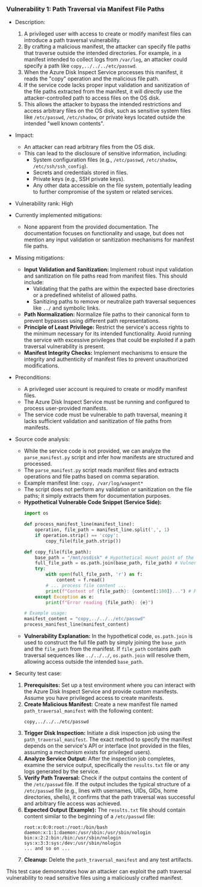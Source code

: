 ### Vulnerability 1: Path Traversal via Manifest File Paths

* Description:
    1. A privileged user with access to create or modify manifest files can introduce a path traversal vulnerability.
    2. By crafting a malicious manifest, the attacker can specify file paths that traverse outside the intended directories. For example, in a manifest intended to collect logs from `/var/log`, an attacker could specify a path like `copy,../../../etc/passwd`.
    3. When the Azure Disk Inspect Service processes this manifest, it reads the "copy" operation and the malicious file path.
    4. If the service code lacks proper input validation and sanitization of the file paths extracted from the manifest, it will directly use the attacker-controlled path to access files on the OS disk.
    5. This allows the attacker to bypass the intended restrictions and access arbitrary files on the OS disk, such as sensitive system files like `/etc/passwd`, `/etc/shadow`, or private keys located outside the intended "well known contents".

* Impact:
    * An attacker can read arbitrary files from the OS disk.
    * This can lead to the disclosure of sensitive information, including:
        - System configuration files (e.g., `/etc/passwd`, `/etc/shadow`, `/etc/ssh/ssh_config`).
        - Secrets and credentials stored in files.
        - Private keys (e.g., SSH private keys).
        - Any other data accessible on the file system, potentially leading to further compromise of the system or related services.

* Vulnerability rank: High

* Currently implemented mitigations:
    * None apparent from the provided documentation. The documentation focuses on functionality and usage, but does not mention any input validation or sanitization mechanisms for manifest file paths.

* Missing mitigations:
    * **Input Validation and Sanitization:** Implement robust input validation and sanitization on file paths read from manifest files. This should include:
        - Validating that the paths are within the expected base directories or a predefined whitelist of allowed paths.
        - Sanitizing paths to remove or neutralize path traversal sequences like `../` and symbolic links.
    * **Path Normalization:** Normalize file paths to their canonical form to prevent bypasses using different path representations.
    * **Principle of Least Privilege:** Restrict the service's access rights to the minimum necessary for its intended functionality. Avoid running the service with excessive privileges that could be exploited if a path traversal vulnerability is present.
    * **Manifest Integrity Checks:** Implement mechanisms to ensure the integrity and authenticity of manifest files to prevent unauthorized modifications.

* Preconditions:
    * A privileged user account is required to create or modify manifest files.
    * The Azure Disk Inspect Service must be running and configured to process user-provided manifests.
    * The service code must be vulnerable to path traversal, meaning it lacks sufficient validation and sanitization of file paths from manifests.

* Source code analysis:
    * While the service code is not provided, we can analyze the `parse_manifest.py` script and infer how manifests are structured and processed.
    * The `parse_manifest.py` script reads manifest files and extracts operations and file paths based on comma separation.
    * Example manifest line: `copy, /var/log/waagent*`
    * The script does not perform any validation or sanitization on the file paths; it simply extracts them for documentation purposes.
    * **Hypothetical Vulnerable Code Snippet (Service Side):**
        ```python
        import os

        def process_manifest_line(manifest_line):
            operation, file_path = manifest_line.split(',', 1)
            if operation.strip() == 'copy':
                copy_file(file_path.strip())

        def copy_file(file_path):
            base_path = "/mnt/osdisk" # Hypothetical mount point of the OS disk
            full_file_path = os.path.join(base_path, file_path) # Vulnerable path construction
            try:
                with open(full_file_path, 'r') as f:
                    content = f.read()
                # ... process file content ...
                print(f"Content of {file_path}: {content[:100]}...") # Print first 100 chars
            except Exception as e:
                print(f"Error reading {file_path}: {e}")

        # Example usage:
        manifest_content = "copy,../../../etc/passwd"
        process_manifest_line(manifest_content)
        ```
    * **Vulnerability Explanation:** In the hypothetical code, `os.path.join` is used to construct the full file path by simply joining the `base_path` and the `file_path` from the manifest. If `file_path` contains path traversal sequences like `../../../`, `os.path.join` will resolve them, allowing access outside the intended `base_path`.

* Security test case:
    1. **Prerequisites:** Set up a test environment where you can interact with the Azure Disk Inspect Service and provide custom manifests. Assume you have privileged access to create manifests.
    2. **Create Malicious Manifest:** Create a new manifest file named `path_traversal_manifest` with the following content:
        ```
        copy,../../../etc/passwd
        ```
    3. **Trigger Disk Inspection:** Initiate a disk inspection job using the `path_traversal_manifest`. The exact method to specify the manifest depends on the service's API or interface (not provided in the files, assuming a mechanism exists for privileged users).
    4. **Analyze Service Output:** After the inspection job completes, examine the service output, specifically the `results.txt` file or any logs generated by the service.
    5. **Verify Path Traversal:** Check if the output contains the content of the `/etc/passwd` file. If the output includes the typical structure of a `/etc/passwd` file (e.g., lines with usernames, UIDs, GIDs, home directories, shells), it confirms that the path traversal was successful and arbitrary file access was achieved.
    6. **Expected Output (Example):** The `results.txt` file should contain content similar to the beginning of a `/etc/passwd` file:
        ```text
        root:x:0:0:root:/root:/bin/bash
        daemon:x:1:1:daemon:/usr/sbin:/usr/sbin/nologin
        bin:x:2:2:bin:/bin:/usr/sbin/nologin
        sys:x:3:3:sys:/dev:/usr/sbin/nologin
        ... and so on ...
        ```
    7. **Cleanup:** Delete the `path_traversal_manifest` and any test artifacts.

This test case demonstrates how an attacker can exploit the path traversal vulnerability to read sensitive files using a maliciously crafted manifest.